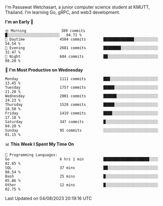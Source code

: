 
I'm Passawat Wetchasart, a junior computer science student at KMUTT, Thailand. I'm learning Go, gRPC, and web3 development.



<!--START_SECTION:waka-->
**I'm an Early 🐤** 

```text
🌞 Morning                389 commits         █░░░░░░░░░░░░░░░░░░░░░░░░   04.71 % 
🌆 Daytime                4504 commits        ██████████████░░░░░░░░░░░   54.54 % 
🌃 Evening                2681 commits        ████████░░░░░░░░░░░░░░░░░   32.47 % 
🌙 Night                  684 commits         ██░░░░░░░░░░░░░░░░░░░░░░░   08.28 % 
```
📅 **I'm Most Productive on Wednesday** 

```text
Monday                   1111 commits        ███░░░░░░░░░░░░░░░░░░░░░░   13.45 % 
Tuesday                  1757 commits        █████░░░░░░░░░░░░░░░░░░░░   21.28 % 
Wednesday                2001 commits        ██████░░░░░░░░░░░░░░░░░░░   24.23 % 
Thursday                 1528 commits        █████░░░░░░░░░░░░░░░░░░░░   18.50 % 
Friday                   1419 commits        ████░░░░░░░░░░░░░░░░░░░░░   17.18 % 
Saturday                 347 commits         █░░░░░░░░░░░░░░░░░░░░░░░░   04.20 % 
Sunday                   95 commits          ░░░░░░░░░░░░░░░░░░░░░░░░░   01.15 % 
```


📊 **This Week I Spent My Time On** 

```text
💬 Programming Languages: 
Go                       6 hrs 1 min         █████████████████████░░░░   82.85 % 
SQL                      37 mins             ██░░░░░░░░░░░░░░░░░░░░░░░   08.54 % 
Bash                     25 mins             █░░░░░░░░░░░░░░░░░░░░░░░░   05.86 % 
Other                    12 mins             █░░░░░░░░░░░░░░░░░░░░░░░░   02.75 % 
```


 Last Updated on 04/08/2023 20:19:16 UTC
<!--END_SECTION:waka-->

<!--
**markpassawat/markpassawat** is a ✨ _special_ ✨ repository because its `README.md` (this file) appears on your GitHub profile.

Here are some ideas to get you started:

- 🔭 I’m currently working on ...
- 🌱 I’m currently learning ...
- 👯 I’m looking to collaborate on ...
- 🤔 I’m looking for help with ...
- 💬 Ask me about ...
- 📫 How to reach me: ...
- 😄 Pronouns: He/Him
- ⚡ Fun fact: ...
-->
